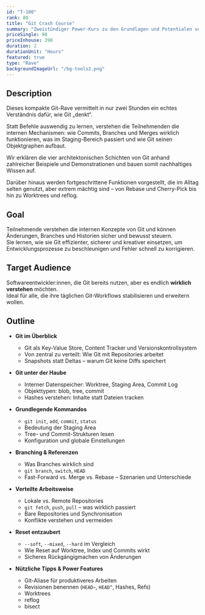 ```yaml
---
id: "T-100"
rank: 80
title: "Git Crash Course"
summary: "Zweistündiger Power-Kurs zu den Grundlagen und Potentialen von Git"
priceSingle: 90
priceInhouse: 390
duration: 2
durationUnit: "Hours"
featured: true
type: "Rave"
backgroundImageUrl: "/bg-tools2.png"
---
```


## Description

Dieses kompakte Git-Rave vermittelt in nur zwei Stunden ein echtes Verständnis dafür, wie Git „denkt“.  

Statt Befehle auswendig zu lernen, verstehen die Teilnehmenden die internen Mechanismen: wie Commits, Branches und Merges wirklich funktionieren, was im Staging-Bereich passiert und wie Git seinen Objektgraphen aufbaut. 

Wir erklären die vier architektonischen Schichten von Git anhand zahlreicher Beispiele und Demonstrationen und bauen
somit nachhaltiges Wissen auf.

Darüber hinaus werden fortgeschrittene Funktionen vorgestellt, die im Alltag selten genutzt, aber extrem mächtig sind – von Rebase und Cherry-Pick bis hin zu Worktrees und reflog.


## Goal

Teilnehmende verstehen die internen Konzepte von Git und können Änderungen, Branches und Historien sicher und bewusst steuern.  
Sie lernen, wie sie Git effizienter, sicherer und kreativer einsetzen, um Entwicklungsprozesse zu beschleunigen und Fehler schnell zu korrigieren.

## Target Audience

Softwareentwickler:innen, die Git bereits nutzen, aber es endlich **wirklich verstehen** möchten.  
Ideal für alle, die ihre täglichen Git-Workflows stabilisieren und erweitern wollen.

## Outline

- **Git im Überblick**
    - Git als Key-Value Store, Content Tracker und Versionskontrollsystem
    - Von zentral zu verteilt: Wie Git mit Repositories arbeitet
    - Snapshots statt Deltas – warum Git keine Diffs speichert

- **Git unter der Haube**
    - Interner Datenspeicher: Worktree, Staging Area, Commit Log
    - Objekttypen: blob, tree, commit
    - Hashes verstehen: Inhalte statt Dateien tracken

- **Grundlegende Kommandos**
    - `git init`, `add`, `commit`, `status`
    - Bedeutung der Staging Area
    - Tree- und Commit-Strukturen lesen
    - Konfiguration und globale Einstellungen

- **Branching & Referenzen**
    - Was Branches wirklich sind 
    - `git branch`, `switch`, `HEAD`
    - Fast-Forward vs. Merge vs. Rebase – Szenarien und Unterschiede

- **Verteilte Arbeitsweise**
    - Lokale vs. Remote Repositories
    - `git fetch`, `push`, `pull` – was wirklich passiert
    - Bare Repositories und Synchronisation
    - Konflikte verstehen und vermeiden

- **Reset entzaubert**
    - `--soft`, `--mixed`, `--hard` im Vergleich
    - Wie Reset auf Worktree, Index und Commits wirkt
    - Sicheres Rückgängigmachen von Änderungen

- **Nützliche Tipps & Power Features**
    - Git-Aliase für produktiveres Arbeiten
    - Revisionen benennen (`HEAD~`, `HEAD^`, Hashes, Refs)
    - Worktrees
    - reflog
    - bisect